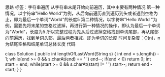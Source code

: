 思路
标签：字符串遍历
从字符串末尾开始向前遍历，其中主要有两种情况
第一种情况，以字符串"Hello World"为例，从后向前遍历直到遍历到头或者遇到空格为止，即为最后一个单词"World"的长度5
第二种情况，以字符串"Hello World "为例，需要先将末尾的空格过滤掉，再进行第一种情况的操作，即认为最后一个单词为"World"，长度为5
所以完整过程为先从后过滤掉空格找到单词尾部，再从尾部向前遍历，找到单词头部，最后两者相减，即为单词的长度
时间复杂度：O(n)，n为结尾空格和结尾单词总体长度
代码

class Solution {
public int lengthOfLastWord(String s) {
int end = s.length() - 1;
while(end >= 0 && s.charAt(end) == ' ') end--;
if(end < 0) return 0;
int start = end;
while(start >= 0 && s.charAt(start) != ' ') start--;
return end - start;
}
}
